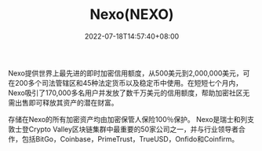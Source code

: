 ﻿---
weight: 
title: "Nexo(NEXO)"
description: "Nexo提供世界上最先进的即时加密信用额度，从500美元到2,000,000美元，可在200多个司法管辖区和45种法定货币以及稳定币中使用"
date: 2022-07-18T14:57:40+08:00
lastmod: 2022-07-18T14:57:40+08:00
draft: false
authors: ["Simon"]
featuredImage: "nexonexo.jpg"
link: "https://nexo.io/"
tags: ["数字代币","Nexo(NEXO)"]
categories: ["navigation"]
navigation: ["数字代币"]
lightgallery: true
toc: true
pinned: false
recommend: false
recommend1: false
---
Nexo提供世界上最先进的即时加密信用额度，从500美元到2,000,000美元，可在200多个司法管辖区和45种法定货币以及稳定币中使用。在短短七个月内，Nexo吸引了170,000多名用户并发放了数千万美元的信用额度，帮助加密社区无需出售即可释放其资产的潜在财富。

存储在Nexo的所有加密资产均由加密保管人保险100％保护。 Nexo是瑞士和列支敦士登Crypto Valley区块链集群中最重要的50家公司之一，并与行业领导者合作，包括BitGo，Coinbase，PrimeTrust，TrueUSD，Onfido和Coinfirm。